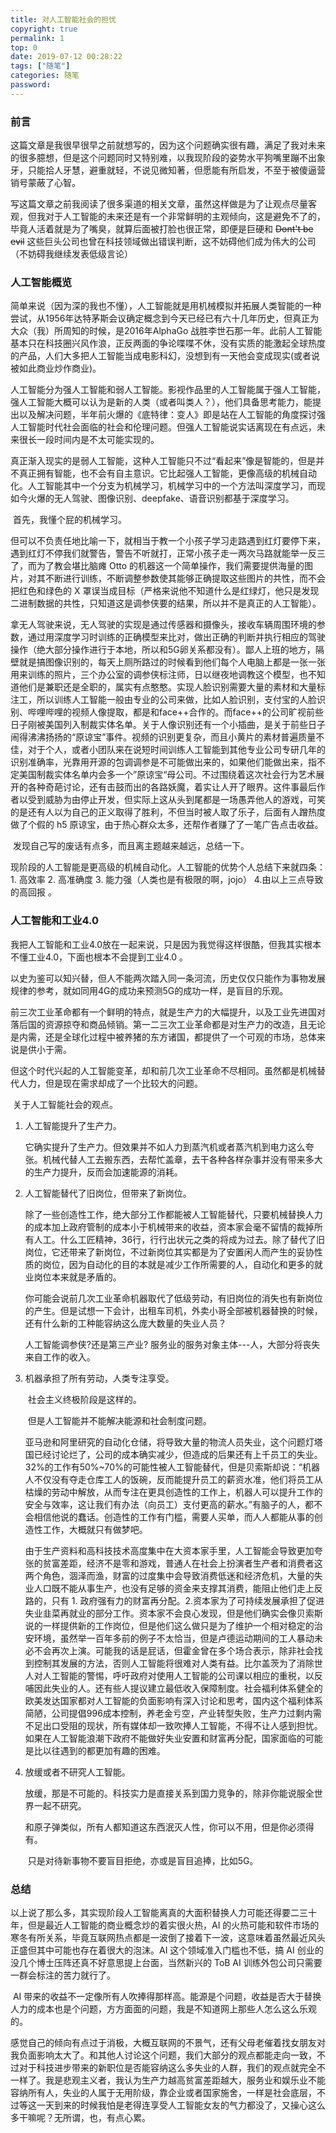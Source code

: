 ```yaml
---
title: 对人工智能社会的担忧
copyright: true
permalink: 1
top: 0
date: 2019-07-12 00:28:22
tags: ["随笔"]
categories: 随笔
password:
---
```


### 前言

​	这篇文章是我很早很早之前就想写的，因为这个问题确实很有趣，满足了我对未来的很多臆想，但是这个问题同时又特别难，以我现阶段的姿势水平狗嘴里蹦不出象牙，只能拾人牙慧，避重就轻，不说见微知著，但愿能有所启发，不至于被傻逼营销号蒙蔽了心智。

<!--more-->

​	写这篇文章之前我阅读了很多渠道的相关文章，虽然这样做是为了让观点尽量客观，但我对于人工智能的未来还是有一个非常鲜明的主观倾向，这是避免不了的，毕竟人活着就是为了嘴臭，就算后面被打脸也很正常，即便是巨硬和 ~~Dont't be evil~~ 这些巨头公司也曾在科技领域做出错误判断，这不妨碍他们成为伟大的公司（不妨碍我继续发表低级言论）

### 人工智能概览

​	简单来说（因为深的我也不懂），人工智能就是用机械模拟并拓展人类智能的一种尝试，从1956年达特茅斯会议确定概念到今天已经已有六十几年历史，但真正为大众（我）所周知的时候，是2016年AlphaGo 战胜李世石那一年。此前人工智能基本只在科技圈兴风作浪，正反两面的争论喋喋不休，没有实质的能激起全球热度的产品，人们大多把人工智能当成电影科幻，没想到有一天他会变成现实(或者说被如此商业炒作商业)。

​	人工智能分为强人工智能和弱人工智能。影视作品里的人工智能属于强人工智能，强人工智能大概可以认为是新的人类（或者叫类人？），他们具备思考能力，能提出以及解决问题，半年前火爆的《底特律：变人》即是站在人工智能的角度探讨强人工智能时代社会面临的社会和伦理问题。但强人工智能说实话离现在有点远，未来很长一段时间内是不太可能实现的。

​	真正渐入现实的是弱人工智能，这种人工智能只不过“看起来”像是智能的，但是并不真正拥有智能，也不会有自主意识。它比起强人工智能，更像高级的机械自动化。人工智能其中一个分支为机械学习，机械学习中的一个方法叫深度学习，而现如今火爆的无人驾驶、图像识别、deepfake、语音识别都基于深度学习。

​	首先，我懂个屁的机械学习。

​	但可以不负责任地比喻一下，就相当于教一个小孩子学习走路遇到红灯要停下来，遇到红灯不停我们就警告，警告不听就打，正常小孩子走一两次马路就能举一反三了，而为了教会堪比脑瘫 Otto 的机器这一个简单操作，我们需要提供海量的图片，对其不断进行训练，不断调整参数使其能够正确提取这些图片的共性，而不会把红色和绿色的 X 罩误当成目标（严格来说他不知道什么是红绿灯，他只是发现二进制数据的共性，只知道这是调参侠要的结果，所以并不是真正的人工智能）。

​	拿无人驾驶来说，无人驾驶的实现是通过传感器和摄像头，接收车辆周围环境的参数，通过用深度学习时训练的正确模型来比对，做出正确的判断并执行相应的驾驶操作（绝大部分操作进行于本地，所以和5G卵关系都没有）。鄙人上班的地方，隔壁就是搞图像识别的，每天上厕所路过的时候看到他们每个人电脑上都是一张一张用来训练的照片，三个办公室的调参侠标注师，日以继夜地调教这个模型，也不知道他们是兼职还是全职的，属实有点憨憨。实现人脸识别需要大量的素材和大量标注工，所以训练人工智能一般由专业的公司来做，比如人脸识别，支付宝的人脸识别、哔哩哔哩的视频人像提取，都是和face++合作的。而face++的公司旷视前些日子刚被美国列入制裁实体名单。关于人像识别还有一个小插曲，是关于前些日子闹得沸沸扬扬的“原谅宝”事件。视频的识别更复杂，而且小黄片的素材普遍质量不佳，对于个人，或者小团队来在说短时间训练人工智能到其他专业公司专研几年的识别准确率，光靠用开源的包调调参是不可能做出来的，如果他们能做出来，指不定美国制裁实体名单内会多一个”原谅宝“母公司。不过围绕着这次社会行为艺术展开的各种奇葩讨论，还有击鼓而出的各路妖魔，着实让人开了眼界。这件事最后作者以受到威胁为由停止开发，但实际上这从头到尾都是一场愚弄他人的游戏，可笑的是还有人以为自己的正义取得了胜利，不但当时被人取了乐子，后面有人蹭热度做了个假的 h5 原谅宝，由于热心群众太多，还帮作者赚了了一笔广告点击收益。

​	发现自己写的废话有点多，而且离主题越来越远，总结一下。

​	现阶段的人工智能是更高级的机械自动化。人工智能的优势个人总结下来就四条：1. 高效率 2. 高准确度 3. 能力强（人类也是有极限的啊，jojo） 4.由以上三点导致的高回报 。

### 人工智能和工业4.0

​	我把人工智能和工业4.0放在一起来说，只是因为我觉得这样很酷，但我其实根本不懂工业4.0，下面也根本不会提到工业4.0 。

​	以史为鉴可以知兴替，但人不能两次踏入同一条河流，历史仅仅只能作为事物发展规律的参考，就如同用4G的成功来预测5G的成功一样，是盲目的乐观。

​	前三次工业革命都有一个鲜明的特点，就是生产力的大幅提升，以及工业先进国对落后国的资源掠夺和商品倾销。第一二三次工业革命都是对生产力的改造，且无论是内需，还是全球化过程中被养猪的东方诸国，都提供了一个可观的市场，总体来说是供小于需。

​	但这个时代兴起的人工智能变革，却和前几次工业革命不尽相同。虽然都是机械替代人力，但是现在需求却成了一个比较大的问题。

​	关于人工智能社会的观点。

1. 人工智能提升了生产力。

   ​	它确实提升了生产力。但效果并不如人力到蒸汽机或者蒸汽机到电力这么夸张。机械代替人工去搬东西，去帮忙盖章，去干各种各样杂事并没有带来多大的生产力提升，反而会加速能源的消耗。

2. 人工智能替代了旧岗位，但带来了新岗位。

   ​	除了一些创造性工作，绝大部分工作都能被人工智能替代，只要机械替换人力的成本加上政府管制的成本小于机械带来的收益，资本家会毫不留情的裁掉所有人工。什么工匠精神，36行，行行出状元之类的将成为过去。除了替代了旧岗位，它还带来了新岗位，不过新岗位其实都是为了安置闲人而产生的妥协性质的岗位，因为自动化的目的本就是减少工作所需要的人，自动化和更多的就业岗位本来就是矛盾的。

   ​	你可能会说前几次工业革命机器取代了低级劳动，有旧岗位的消失也有新岗位的产生。但是试想一下会计，出租车司机，外卖小哥全部被机器替换的时候，还有什么新的工种能容纳这么庞大数量的失业人员？

   人工智能调参侠?还是第三产业? 服务业的服务对象主体---人，大部分将丧失来自工作的收入。

3. 机器承担了所有劳动，人类专注享受。

   ​	社会主义终极阶段是这样的。

   ​	但是人工智能并不能解决能源和社会制度问题。

   ​	亚马逊和阿里研究的自动化仓储，将导致大量的物流人员失业，这个问题灯塔国已经讨论烂了，公司的成本确实减少，但造成的后果还有上千员工的失业。32%的工作有50%~70%的可能性被人工智能替代，但是贝索斯却说：“机器人不仅没有夺走仓库工人的饭碗，反而能提升员工的薪资水准，他们将员工从枯燥的劳动中解放，从而专注在更具创造性的工作上，机器人可以提升工作的安全与效率，这让我们有办法（向员工）支付更高的薪水。”有脑子的人，都不会相信他说的蠢话。创造性的工作有门槛，需要人买单，而人人都能从事的创造性工作，大概就只有做梦吧。

   ​	由于生产资料和高科技技术高度集中在大资本家手里，人工智能会导致更加夸张的贫富差距，经济不是零和游戏，普通人在社会上扮演者生产者和消费者这两个角色，涸泽而渔，财富的过度集中会导致消费低迷和经济危机，大量的失业人口既不能从事生产，也没有足够的资金来支撑其消费，能阻止他们走上反路的，只有 1. 政府强有力的财富再分配。2.资本家为了可持续发展承担了促进失业韭菜再就业的部分工作。资本家不会良心发现，但是他们确实会像贝索斯说的一样提供新的工作岗位，但是他们这么做只是为了维护一个相对稳定的治安环境，虽然举一百年多前的例子不太恰当，但是卢德运动期间的工人暴动未必不会再次上演。可能我的话是屁话，但霍金曾在多个场合表示，除非社会找到控制其发展的方法，否则人工智能将很难对人类有益。比尔盖茨为了消除世人对人工智能的警惕，呼吁政府对使用人工智能的公司课以相应的重税，以反哺因此失业的人。还有些人提议建立最低收入保障制度。社会福利体系健全的欧美发达国家都对人工智能的负面影响有深入讨论和思考，国内这个福利体系简陋，公司提倡996成本控制，养老金亏空，产业转型失败，生产力过剩内需不足出口受阻的现状，所有媒体却一致吹捧人工智能，不得不让人感到担忧。如果在人工智能浪潮下政府不能做好失业安置和财富再分配，国家面临的可能是比以往遇到的都更加有趣的困难。

4. 放缓或者不研究人工智能。

   ​	放缓，那是不可能的。科技实力是直接关系到国力竞争的，除非你能说服全世界一起不研究。

   ​	和原子弹类似，所有人都知道这东西泯灭人性，你可以不用，但是你必须得有。

   ​	只是对待新事物不要盲目拒绝，亦或是盲目追捧，比如5G。

### 总结

​	以上说了那么多，其实现阶段人工智能离真的大面积替换人力可能还得要二三十年，但是最近人工智能的商业概念炒的着实很火热，AI 的火热可能和软件市场的寒冬有所关系，毕竟互联网热点都是一波倒了接着下一波，这意味着虽然最近风头正盛但其中可能也存在着很大的泡沫。AI 这个领域准入门槛也不低，搞 AI 创业的没几个博士压阵还真不好意思提上台面，当然新兴的 ToB AI 训练外包公司只需要一群会标注的苦力就行了。

​	AI 带来的收益不一定像所有人吹捧得那样高。能源是个问题，收益是否大于替换人力的成本也是个问题，方方面面的问题，我是不知道网上那些人怎么这么乐观的。

​	感觉自己的倾向有点过于消极，大概互联网的不景气，还有父母老催着找女朋友对我负面影响太大了。和其他人讨论这个问题，我们大部分的观点都能走向一致，不过对于科技进步带来的新职位是否能容纳这么多失业的人群，我们的观点就完全不一样了。我是悲观主义者，我认为生产力越高贫富差距越大，服务业和娱乐业不能容纳所有人，失业的人属于无用阶级，靠企业或者国家施舍，一样是社会底层，不过等这一天到来的时候我怕是老得连享受人工智能女友的气力都没了，又操心这么多干嘛呢？无所谓，也，有点心累。
